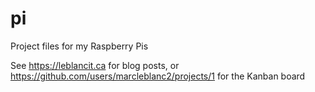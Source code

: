 # pi
Project files for my Raspberry Pis

See https://leblancit.ca for blog posts, or https://github.com/users/marcleblanc2/projects/1 for the Kanban board
